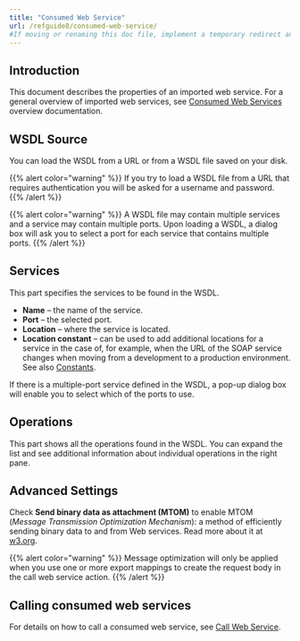 ```yaml
---
title: "Consumed Web Service"
url: /refguide8/consumed-web-service/
#If moving or renaming this doc file, implement a temporary redirect and let the respective team know they should update the URL in the product. See Mapping to Products for more details.
---
```


## Introduction

This document describes the properties of an imported web service. For a general overview of imported web services, see [Consumed Web Services](/refguide8/consumed-web-services/) overview documentation.

## WSDL Source

You can load the WSDL from a URL or from a WSDL file saved on your disk.

{{% alert color="warning" %}}
If you try to load a WSDL file from a URL that requires authentication you will be asked for a username and password.
{{% /alert %}}

{{% alert color="warning" %}}
A WSDL file may contain multiple services and a service may contain multiple ports. Upon loading a WSDL, a dialog box will ask you to select a port for each service that contains multiple ports.
{{% /alert %}}

## Services

This part specifies the services to be found in the WSDL.

* **Name** – the name of the service.
* **Port** – the selected port.
* **Location** – where the service is located.
* **Location constant** – can be used to add additional locations for a service in the case of, for example, when the URL of the SOAP service changes when moving from a development to a production environment. See also [Constants](/refguide8/constants/).

If there is a multiple-port service defined in the WSDL, a pop-up dialog box will enable you to select which of the ports to use.

## Operations

This part shows all the operations found in the WSDL. You can expand the list and see additional information about individual operations in the right pane.

## Advanced Settings

Check **Send binary data as attachment (MTOM)** to enable MTOM (*Message Transmission Optimization Mechanism*): a method of efficiently sending binary data to and from Web services. Read more about it at [w3.org](https://www.w3.org/TR/soap12-mtom/). 

{{% alert color="warning" %}}
Message optimization will only be applied when you use one or more export mappings to create the request body in the call web service action.
{{% /alert %}}

## Calling consumed web services

For details on how to call a consumed web service, see [Call Web Service](/refguide8/call-web-service-action/).
